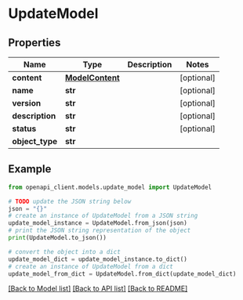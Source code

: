 # UpdateModel


## Properties

Name | Type | Description | Notes
------------ | ------------- | ------------- | -------------
**content** | [**ModelContent**](ModelContent.md) |  | [optional] 
**name** | **str** |  | [optional] 
**version** | **str** |  | [optional] 
**description** | **str** |  | [optional] 
**status** | **str** |  | [optional] 
**object_type** | **str** |  | 

## Example

```python
from openapi_client.models.update_model import UpdateModel

# TODO update the JSON string below
json = "{}"
# create an instance of UpdateModel from a JSON string
update_model_instance = UpdateModel.from_json(json)
# print the JSON string representation of the object
print(UpdateModel.to_json())

# convert the object into a dict
update_model_dict = update_model_instance.to_dict()
# create an instance of UpdateModel from a dict
update_model_from_dict = UpdateModel.from_dict(update_model_dict)
```
[[Back to Model list]](../README.md#documentation-for-models) [[Back to API list]](../README.md#documentation-for-api-endpoints) [[Back to README]](../README.md)



